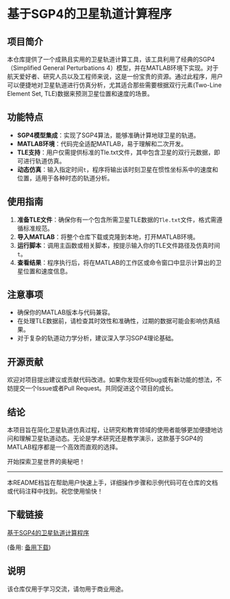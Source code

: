 # 基于SGP4的卫星轨道计算程序

## 项目简介

本仓库提供了一个成熟且实用的卫星轨道计算工具，该工具利用了经典的SGP4（Simplified General Perturbations 4）模型，并在MATLAB环境下实现。对于航天爱好者、研究人员以及工程师来说，这是一份宝贵的资源。通过此程序，用户可以便捷地对卫星轨道进行仿真分析，尤其适合那些需要根据双行元素(Two-Line Element Set, TLE)数据来预测卫星位置和速度的场景。

## 功能特点

- **SGP4模型集成**：实现了SGP4算法，能够准确计算地球卫星的轨道。
- **MATLAB环境**：代码完全适配MATLAB，易于理解和二次开发。
- **TLE支持**：用户仅需提供标准的Tle.txt文件，其中包含卫星的双行元数据，即可进行轨道仿真。
- **动态仿真**：输入指定时间`t`，程序将输出该时刻卫星在惯性坐标系中的速度和位置，适用于各种时态的轨道分析。

## 使用指南

1. **准备TLE文件**：确保你有一个包含所需卫星TLE数据的`Tle.txt`文件，格式需遵循标准规范。
2. **导入MATLAB**：将整个仓库下载或克隆到本地，打开MATLAB环境。
3. **运行脚本**：调用主函数或相关脚本，按提示输入你的TLE文件路径及仿真时间`t`。
4. **查看结果**：程序执行后，将在MATLAB的工作区或命令窗口中显示计算出的卫星位置和速度信息。

## 注意事项

- 确保你的MATLAB版本与代码兼容。
- 在处理TLE数据前，请检查其时效性和准确性，过期的数据可能会影响仿真结果。
- 对于复杂的轨道动力学分析，建议深入学习SGP4理论基础。

## 开源贡献

欢迎对项目提出建议或贡献代码改进。如果你发现任何bug或有新功能的想法，不妨提交一个Issue或者Pull Request。共同促进这个项目的成长。

## 结论

本项目旨在简化卫星轨道仿真过程，让研究和教育领域的使用者能够更加便捷地访问和理解卫星轨道动态。无论是学术研究还是教学演示，这款基于SGP4的MATLAB程序都是一个高效而直观的选择。

开始探索卫星世界的奥秘吧！

---

本README档旨在帮助用户快速上手，详细操作步骤和示例代码可在仓库的文档或代码注释中找到。祝您使用愉快！

## 下载链接
[基于SGP4的卫星轨道计算程序](https://pan.quark.cn/s/4c3ea3f28d7c) 

(备用: [备用下载](https://pan.baidu.com/s/1AE1Uyv34IpfaL4shNrNHLQ?pwd=1234))

## 说明

该仓库仅用于学习交流，请勿用于商业用途。
